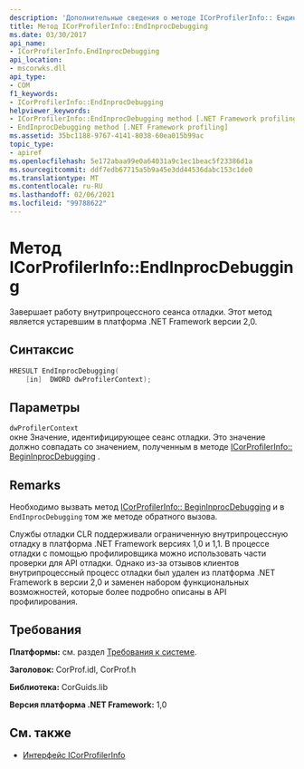 ```yaml
---
description: 'Дополнительные сведения о методе ICorProfilerInfo:: Ендинпрокдебуггинг'
title: Метод ICorProfilerInfo::EndInprocDebugging
ms.date: 03/30/2017
api_name:
- ICorProfilerInfo.EndInprocDebugging
api_location:
- mscorwks.dll
api_type:
- COM
f1_keywords:
- ICorProfilerInfo::EndInprocDebugging
helpviewer_keywords:
- ICorProfilerInfo::EndInprocDebugging method [.NET Framework profiling]
- EndInprocDebugging method [.NET Framework profiling]
ms.assetid: 35bc1188-9767-4141-8038-60ea015b99ac
topic_type:
- apiref
ms.openlocfilehash: 5e172abaa99e0a64031a9c1ec1beac5f23386d1a
ms.sourcegitcommit: ddf7edb67715a5b9a45e3dd44536dabc153c1de0
ms.translationtype: MT
ms.contentlocale: ru-RU
ms.lasthandoff: 02/06/2021
ms.locfileid: "99788622"
---
```

# <a name="icorprofilerinfoendinprocdebugging-method"></a>Метод ICorProfilerInfo::EndInprocDebugging

Завершает работу внутрипроцессного сеанса отладки. Этот метод является устаревшим в платформа .NET Framework версии 2,0.  
  
## <a name="syntax"></a>Синтаксис  
  
```cpp  
HRESULT EndInprocDebugging(  
    [in]  DWORD dwProfilerContext);  
```  
  
## <a name="parameters"></a>Параметры  

 `dwProfilerContext`  
 окне Значение, идентифицирующее сеанс отладки. Это значение должно совпадать со значением, полученным в методе [ICorProfilerInfo:: BeginInprocDebugging](icorprofilerinfo-begininprocdebugging-method.md) .  
  
## <a name="remarks"></a>Remarks  

 Необходимо вызвать метод [ICorProfilerInfo:: BeginInprocDebugging](icorprofilerinfo-begininprocdebugging-method.md) и в `EndInprocDebugging` том же методе обратного вызова.  
  
 Службы отладки CLR поддерживали ограниченную внутрипроцессную отладку в платформа .NET Framework версиях 1,0 и 1,1. В процессе отладки с помощью профилировщика можно использовать части проверки для API отладки. Однако из-за отзывов клиентов внутрипроцессный процесс отладки был удален из платформа .NET Framework в версии 2,0 и заменен набором функциональных возможностей, которые более подробно описаны в API профилирования.  
  
## <a name="requirements"></a>Требования  

 **Платформы:** см. раздел [Требования к системе](../../get-started/system-requirements.md).  
  
 **Заголовок:** CorProf.idl, CorProf.h  
  
 **Библиотека:** CorGuids.lib  
  
 **Версия платформа .NET Framework:** 1,0  
  
## <a name="see-also"></a>См. также

- [Интерфейс ICorProfilerInfo](icorprofilerinfo-interface.md)
